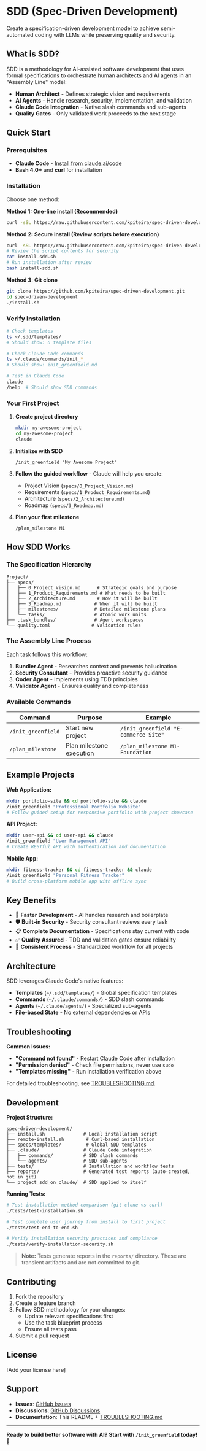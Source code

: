 # SDD (Spec-Driven Development)

Create a specification-driven development model to achieve semi-automated coding with LLMs while preserving quality and security.

## What is SDD?

SDD is a methodology for AI-assisted software development that uses formal specifications to orchestrate human architects and AI agents in an "Assembly Line" model:

- **Human Architect** - Defines strategic vision and requirements
- **AI Agents** - Handle research, security, implementation, and validation
- **Claude Code Integration** - Native slash commands and sub-agents
- **Quality Gates** - Only validated work proceeds to the next stage

## Quick Start

### Prerequisites

- **Claude Code** - [Install from claude.ai/code](https://claude.ai/code)
- **Bash 4.0+** and **curl** for installation

### Installation

Choose one method:

**Method 1: One-line install (Recommended)**
```bash
curl -sSL https://raw.githubusercontent.com/kpiteira/spec-driven-development/main/remote-install.sh | bash
```

**Method 2: Secure install (Review scripts before execution)**
```bash
curl -sSL https://raw.githubusercontent.com/kpiteira/spec-driven-development/main/remote-install.sh -o install-sdd.sh
# Review the script contents for security
cat install-sdd.sh
# Run installation after review
bash install-sdd.sh
```

**Method 3: Git clone**
```bash
git clone https://github.com/kpiteira/spec-driven-development.git
cd spec-driven-development
./install.sh
```

### Verify Installation

```bash
# Check templates
ls ~/.sdd/templates/
# Should show: 6 template files

# Check Claude Code commands
ls ~/.claude/commands/init_*
# Should show: init_greenfield.md

# Test in Claude Code
claude
/help  # Should show SDD commands
```

### Your First Project

1. **Create project directory**
   ```bash
   mkdir my-awesome-project
   cd my-awesome-project
   claude
   ```

2. **Initialize with SDD**
   ```
   /init_greenfield "My Awesome Project"
   ```

3. **Follow the guided workflow** - Claude will help you create:
   - Project Vision (`specs/0_Project_Vision.md`)
   - Requirements (`specs/1_Product_Requirements.md`) 
   - Architecture (`specs/2_Architecture.md`)
   - Roadmap (`specs/3_Roadmap.md`)

4. **Plan your first milestone**
   ```
   /plan_milestone M1
   ```

## How SDD Works

### The Specification Hierarchy

```
Project/
├── specs/
│   ├── 0_Project_Vision.md      # Strategic goals and purpose
│   ├── 1_Product_Requirements.md # What needs to be built
│   ├── 2_Architecture.md        # How it will be built  
│   ├── 3_Roadmap.md            # When it will be built
│   ├── milestones/             # Detailed milestone plans
│   └── tasks/                  # Atomic work units
├── .task_bundles/              # Agent workspaces
└── quality.toml               # Validation rules
```

### The Assembly Line Process

Each task follows this workflow:

1. **Bundler Agent** - Researches context and prevents hallucination
2. **Security Consultant** - Provides proactive security guidance  
3. **Coder Agent** - Implements using TDD principles
4. **Validator Agent** - Ensures quality and completeness

### Available Commands

| Command | Purpose | Example |
|---------|---------|---------|
| `/init_greenfield` | Start new project | `/init_greenfield "E-commerce Site"` |
| `/plan_milestone` | Plan milestone execution | `/plan_milestone M1-Foundation` |

## Example Projects

**Web Application:**
```bash
mkdir portfolio-site && cd portfolio-site && claude
/init_greenfield "Professional Portfolio Website"
# Follow guided setup for responsive portfolio with project showcase
```

**API Project:**
```bash
mkdir user-api && cd user-api && claude  
/init_greenfield "User Management API"
# Create RESTful API with authentication and documentation
```

**Mobile App:**
```bash
mkdir fitness-tracker && cd fitness-tracker && claude
/init_greenfield "Personal Fitness Tracker"
# Build cross-platform mobile app with offline sync
```

## Key Benefits

- 🚀 **Faster Development** - AI handles research and boilerplate
- 🛡️ **Built-in Security** - Security consultant reviews every task
- 📋 **Complete Documentation** - Specifications stay current with code
- ✅ **Quality Assured** - TDD and validation gates ensure reliability
- 🔄 **Consistent Process** - Standardized workflow for all projects

## Architecture

SDD leverages Claude Code's native features:

- **Templates** (`~/.sdd/templates/`) - Global specification templates
- **Commands** (`~/.claude/commands/`) - SDD slash commands  
- **Agents** (`~/.claude/agents/`) - Specialized sub-agents
- **File-based State** - No external dependencies or APIs

## Troubleshooting

**Common Issues:**

- **"Command not found"** - Restart Claude Code after installation
- **"Permission denied"** - Check file permissions, never use `sudo`
- **"Templates missing"** - Run installation verification above

For detailed troubleshooting, see [TROUBLESHOOTING.md](TROUBLESHOOTING.md).

## Development

**Project Structure:**
```
spec-driven-development/
├── install.sh              # Local installation script
├── remote-install.sh        # Curl-based installation
├── specs/templates/         # Global SDD templates
├── .claude/                # Claude Code integration
│   ├── commands/           # SDD slash commands
│   └── agents/             # SDD sub-agents
├── tests/                  # Installation and workflow tests
├── reports/                # Generated test reports (auto-created, not in git)
└── project_sdd_on_claude/  # SDD applied to itself
```

**Running Tests:**
```bash
# Test installation method comparison (git clone vs curl)
./tests/test-installation.sh

# Test complete user journey from install to first project
./tests/test-end-to-end.sh

# Verify installation security practices and compliance
./tests/verify-installation-security.sh
```

> **Note:** Tests generate reports in the `reports/` directory. These are transient artifacts and are not committed to git.

## Contributing

1. Fork the repository
2. Create a feature branch
3. Follow SDD methodology for your changes:
   - Update relevant specifications first
   - Use the task blueprint process
   - Ensure all tests pass
4. Submit a pull request

## License

[Add your license here]

## Support

- **Issues**: [GitHub Issues](https://github.com/kpiteira/spec-driven-development/issues)
- **Discussions**: [GitHub Discussions](https://github.com/kpiteira/spec-driven-development/discussions)
- **Documentation**: This README + [TROUBLESHOOTING.md](TROUBLESHOOTING.md)

---

**Ready to build better software with AI? Start with `/init_greenfield` today! 🚀**